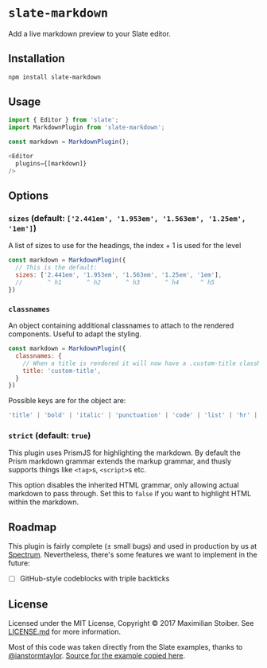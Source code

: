 # `slate-markdown`

Add a live markdown preview to your Slate editor.

## Installation

```sh
npm install slate-markdown
```

## Usage

```javascript
import { Editor } from 'slate';
import MarkdownPlugin from 'slate-markdown';

const markdown = MarkdownPlugin();

<Editor
  plugins={[markdown]}
/>
```

## Options

### `sizes` (default: `['2.441em', '1.953em', '1.563em', '1.25em', '1em']`)

A list of sizes to use for the headings, the index + 1 is used for the level

```javascript
const markdown = MarkdownPlugin({
  // This is the default:
  sizes: ['2.441em', '1.953em', '1.563em', '1.25em', '1em'],
  //       ^ h1       ^ h2       ^ h3       ^ h4      ^ h5
})
```

### `classnames`

An object containing additional classnames to attach to the rendered components. Useful to adapt the styling.

```javascript
const markdown = MarkdownPlugin({
  classnames: {
    // When a title is rendered it will now have a .custom-title className
    title: 'custom-title',
  }
})
```

Possible keys are for the object are:

```javascript
'title' | 'bold' | 'italic' | 'punctuation' | 'code' | 'list' | 'hr' | 'url'
```

### `strict` (default: `true`)

This plugin uses PrismJS for highlighting the markdown. By default the Prism markdown grammar extends the markup grammar, and thusly supports things like `<tag>`s, `<script>`s etc.

This option disables the inherited HTML grammar, only allowing actual markdown to pass through. Set this to `false` if you want to highlight HTML within the markdown.

## Roadmap

This plugin is fairly complete (± small bugs) and used in production by us at [Spectrum](https://spectrum.chat). Nevertheless, there's some features we want to implement in the future:

- [ ] GitHub-style codeblocks with triple backticks

## License

Licensed under the MIT License, Copyright ©️ 2017 Maximilian Stoiber. See [LICENSE.md](LICENSE.md) for more information.

Most of this code was taken directly from the Slate examples, thanks to [@ianstormtaylor](https://github.com/ianstormtaylor). [Source for the example copied here](https://github.com/ianstormtaylor/slate/blob/460498b5ddfcecee7439eafe4f4d31cacde69f41/examples/markdown-preview/index.js).
